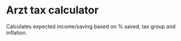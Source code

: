 Arzt tax calculator
======

Calculates expected income/saving based on % saved, tax group and inflation.